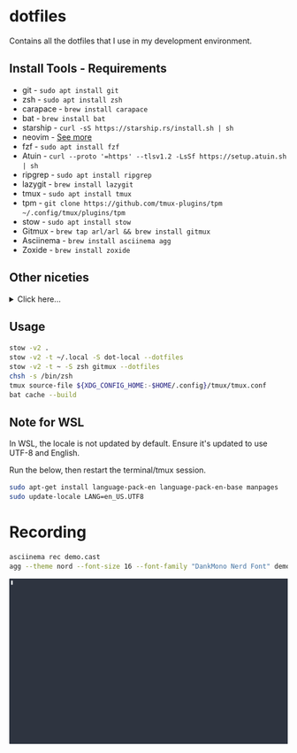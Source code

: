 # dotfiles

Contains all the dotfiles that I use in my development environment.

## Install Tools - Requirements

- git - `sudo apt install git`
- zsh - `sudo apt install zsh`
- carapace - `brew install carapace`
- bat - `brew install bat`
- starship - `curl -sS https://starship.rs/install.sh | sh`
- neovim - [See more](https://github.com/neovim/neovim/blob/master/INSTALL.md)
- fzf - `sudo apt install fzf`
- Atuin - `curl --proto '=https' --tlsv1.2 -LsSf https://setup.atuin.sh | sh`
- ripgrep - `sudo apt install ripgrep`
- lazygit - `brew install lazygit`
- tmux - `sudo apt install tmux`
- tpm - `git clone https://github.com/tmux-plugins/tpm ~/.config/tmux/plugins/tpm`
- stow - `sudo apt install stow`
- Gitmux - `brew tap arl/arl && brew install gitmux`
- Asciinema - `brew install asciinema agg`
- Zoxide - `brew install zoxide`

## Other niceties

<details>
  <summary>Click here...</summary>

### Pacstall

`sudo bash -c "$(curl -fsSL https://pacstall.dev/q/install)"`

- noisetorch-bin
- pacup
- zen-browser-bin

### Snap

```sh
sudo snap install nvim
sudo snap install raindrop
sudo snap install ticktick
```

### Flatpak

You can install these applications from [Flathub](https://flathub.org/). Example installation commands:

```sh
flatpak install flathub com.discordapp.DiscordCanary
flatpak install flathub com.github.d4nj1.tlpui
flatpak install flathub com.github.touchegg.touche
flatpak install flathub com.github.tchx84.Flatseal
flatpak install flathub com.spotify.Client
flatpak install flathub com.transmissionbt.Transmission
flatpak install flathub com.visualstudio.code
flatpak install flathub org.bibletime.BibleTime
flatpak install flathub io.github.seadve.Kooha
flatpak install flathub it.mijorus.smile
flatpak install flathub org.blender.Blender
flatpak install flathub org.darktable.Darktable
flatpak install flathub org.gimp.GIMP
flatpak install flathub org.kde.Kdenlive
flatpak install flathub org.kde.krita
flatpak install flathub us.zoom.Zoom
# For GTK themes:
flatpak install flathub org.gtk.Gtk3theme.WhiteSur-dark
flatpak install flathub org.gtk.Gtk3theme.WhiteSur-dark-solid
### Brew

```sh
brew install dust fd eza dua-cli ripgrep
brew install python
brew install unzip
brew install glow
brew install jj lazygit
brew install zizmor
brew install pandoc
brew install sqlite
brew install k9s helm age agg
```

</details>

## Usage

```sh
stow -v2 .
stow -v2 -t ~/.local -S dot-local --dotfiles
stow -v2 -t ~ -S zsh gitmux --dotfiles
chsh -s /bin/zsh
tmux source-file ${XDG_CONFIG_HOME:-$HOME/.config}/tmux/tmux.conf
bat cache --build
```

## Note for WSL

In WSL, the locale is not updated by default. Ensure it's updated to use UTF-8 and English.

Run the below, then restart the terminal/tmux session.

```sh
sudo apt-get install language-pack-en language-pack-en-base manpages
sudo update-locale LANG=en_US.UTF8
```

# Recording

```sh
asciinema rec demo.cast
agg --theme nord --font-size 16 --font-family "DankMono Nerd Font" demo.cast ~/Pictures/demo.gif && rm demo.cast
```

![demo](./resources/record-demo.gif)
